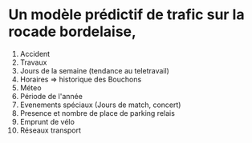 # Un modèle prédictif de trafic sur la rocade bordelaise,

1. Accident 
2. Travaux 
3. Jours de la semaine (tendance au teletravail)
4. Horaires => historique des Bouchons 
5. Méteo 
6. Période de l'année 
7. Evenements spéciaux (Jours de match, concert)
8. Presence et nombre de place de parking relais 
9. Emprunt de vélo 
10. Réseaux transport 

